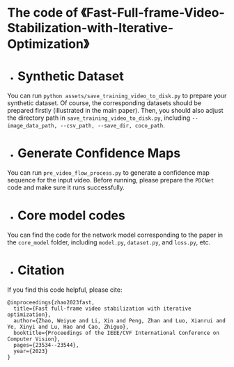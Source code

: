 # The code of 《Fast-Full-frame-Video-Stabilization-with-Iterative-Optimization》


* # Synthetic Dataset
You can run ```python assets/save_training_video_to_disk.py``` to prepare your synthetic dataset. Of course, the corresponding datasets should be prepared firstly (illustrated in the main paper). Then, you should also adjust the directory path in ```save_training_video_to_disk.py```, including ```--image_data_path, --csv_path, --save_dir, coco_path```.

* # Generate Confidence Maps
You can run ``pre_video_flow_process.py`` to generate a confidence map sequence for the input video. Before running, please prepare the ``PDCNet`` code and make sure it runs successfully.

* # Core model codes
You can find the code for the network model corresponding to the paper in the ```core_model``` folder, including ```model.py```, ```dataset.py```, and ```loss.py```, etc.

* # Citation
If you find this code helpful, please cite:
```
@inproceedings{zhao2023fast,
  title={Fast full-frame video stabilization with iterative optimization},
  author={Zhao, Weiyue and Li, Xin and Peng, Zhan and Luo, Xianrui and Ye, Xinyi and Lu, Hao and Cao, Zhiguo},
  booktitle={Proceedings of the IEEE/CVF International Conference on Computer Vision},
  pages={23534--23544},
  year={2023}
}
```
